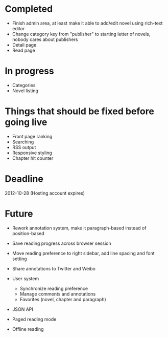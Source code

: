 # Completed

* Finish admin area, at least make it able to add/edit novel using rich-text editor
* Change category key from "publisher" to starting letter of novels, nobody cares about publishers
* Detail page
* Read page

# In progress

* Categories
* Novel listing
    
# Things that should be fixed before going live

* Front page ranking
* Searching
* RSS output
* Responsive styling
* Chapter hit counter

# Deadline

2012-10-28 (Hosting account expires)

# Future

* Rework annotation system, make it paragraph-based instead of position-based
* Save reading progress across browser session
* Move reading preference to right sidebar, add line spacing and font setting
* Share annotations to Twitter and Weibo
* User system
    + Synchronize reading preference
    + Manage comments and annotations
    + Favorites (novel, chapter and paragraph)

* JSON API
* Paged reading mode
* Offline reading
